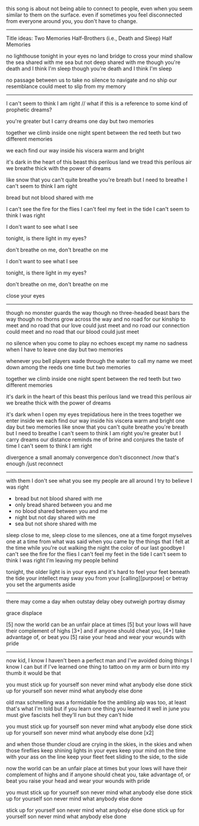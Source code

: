 this song is about not being able to connect to people, even when you seem similar to them on the surface. even if sometimes you feel disconnected from everyone around you, you don't have to change.

----

Title ideas: 
Two Memories
Half-Brothers (i.e., Death and Sleep)
Half Memories

no lighthouse tonight in your eyes
no land bridge to cross your mind
shallow the sea shared with me
  sea but not deep shared with me
though you're death and I think I'm sleep
  though you're death and I think I'm sleep

no passage between us to take
no silence to navigate
and no ship our resemblance could meet
to slip from my memory

---

I can't seem to think I am right // what if this is a reference to some kind of prophetic dreams?

you're greater but I carry dreams
one day but two memories

together we climb inside
one night spent between the red teeth
but two different memories

we each find our way inside
his viscera warm and bright

it's dark in the heart of this beast
this perilous land we tread
this perilous air we breathe
thick with the power of dreams

like snow that you can't quite breathe
you're breath but I need to breathe
I can't seem to think I am right

bread but not blood shared with me

I can't see the fire for the flies
I can't feel my feet in the tide
I can't seem to think I was right

I don't want to see what I see

tonight, is there light in my eyes?

don't breathe on me, don't breathe on me

I don't want to see what I see

tonight, is there light in my eyes?

don't breathe on me, don't breathe on me

close your eyes

---

though no monster guards the way
though no three-headed beast bars the way
though no thorns grow across the way
and no road for our kinship to meet
and no road that our love could just meet
and no road our connection could meet
and no road that our blood could just meet


no silence when you come to play
no echoes except my name
no sadness when I have to leave
one day but two memories

whenever you bell players wade
through the water to call my name
we meet down among the reeds
one time but two memories

together we climb inside
one night spent between the red teeth
but two different memories

it's dark in the heart of this beast
this perilous land we tread
this perilous air we breathe
thick with the power of dreams

it's dark when I open my eyes
trepidatious here in the trees
together we enter inside
we each find our way inside
his viscera warm and bright
one day but two memories
like snow that you can't quite breathe
you're breath but I need to breathe
I can't seem to think I am right
you're greater but I carry dreams
our distance reminds me of brine
and conjures the taste of time
I can't seem to think I am right

divergence
a small anomaly
convergence
don't disconnect
/now that's enough
/just reconnect

---

with them I don't see what you see
my people are all around
I try to believe I was right

- bread but not blood shared with me
- only bread shared between you and me
- no blood shared between you and me
- night but not day shared with me
- sea but not shore shared with me

sleep close to me, sleep close to me
silences, one at a time
forgot myselves one at a time
from what was said when you came by
the things that I felt at the time
while you're out walking the night
the color of our last goodbye
I can't see the fire for the flies
I can't feel my feet in the tide
I can't seem to think I was right
I'm leaving my people behind



tonight, the older light is in your eyes
and it's hard to feel your feet beneath the tide
your intellect may sway you
from your [calling][purpose] or betray you
set the arguments aside

---

there may come a day when
outstay
delay
obey
outweigh
portray
dismay

grace
displace

[5] now the world can be an unfair place at times
[5] but your lows will have their complement of highs
[3+] and if anyone should cheat you, 
[4+] take advantage of, or beat you
[5] raise your head and wear your wounds with pride

---

now kid, I know I haven't been a perfect man
and I've avoided doing things I know I can
but if I've learned one thing to tattoo on my arm
or burn into my thumb 
it would be that

you must 
stick up for yourself son
never mind what anybody else done
stick up for yourself son
never mind what anybody else done

old max schmelling was a formidable foe
the ambling alp was too, at least that's what I'm told
but if you learn one thing you learned it well
in june you must give fascists hell
they'll run but they can't hide

you must
stick up for yourself son
never mind what anybody else done
stick up for yourself son
never mind what anybody else done
[x2]

and when those thunder cloud are crying in the skies, in the skies
and when those fireflies keep shining lights in your eyes
keep your mind on the time 
with your ass on the line
keep your fleet feet sliding to the side, to the side

now the world can be an unfair place at times
but your lows will have their complement of highs
and if anyone should cheat you, take 
advantage of, or beat you
raise your head and wear your wounds with pride

you must
stick up for yourself son
never mind what anybody else done
stick up for yourself son
never mind what anybody else done

stick up for yourself son
never mind what anybody else done
stick up for yourself son
never mind what anybody else done
